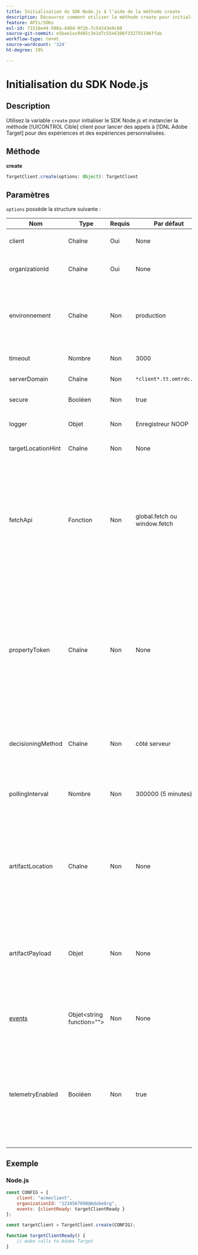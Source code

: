 ```yaml
---
title: Initialisation du SDK Node.js à l’aide de la méthode create
description: Découvrez comment utiliser la méthode create pour initialiser le SDK Node.js et instancier le [!DNL Target] client pour lancer des appels à [!DNL Adobe Target] pour des expériences et des expériences personnalisées.
feature: APIs/SDKs
exl-id: 71516e44-508a-4d8d-9f2b-7c54243e9c60
source-git-commit: e5bae1ac9485c3e1d7c55e6386f332755196ffab
workflow-type: tm+mt
source-wordcount: '324'
ht-degree: 19%

---
```


# Initialisation du SDK Node.js

## Description

Utilisez la variable `create` pour initialiser le SDK Node.js et instancier la méthode [!UICONTROL Cible] client pour lancer des appels à [!DNL Adobe Target] pour des expériences et des expériences personnalisées.

## Méthode

**create**

```js {line-numbers="true"}
TargetClient.create(options: Object): TargetClient
```

## Paramètres

`options` possède la structure suivante :

| Nom | Type | Requis | Par défaut | Description |
| --- | --- | --- | --- | --- |
| client | Chaîne | Oui | None | [!UICONTROL Identifiant client Adobe Target] |
| organizationId | Chaîne | Oui | None | [!UICONTROL ID d’organisation Experience Cloud] |
| environnement | Chaîne | Non | production | Nom de l’environnement cible. Dans le [!DNL Target] IU, [!UICONTROL Administration] > [!UICONTROL Environnements]. |
| timeout | Nombre | Non | 3000 | Délai d’attente exprimé en secondes |
| serverDomain | Chaîne | Non | `*client*.tt.omtrdc.net` | Remplace le nom d’hôte par défaut |
| secure | Booléen | Non | true | Non défini pour appliquer le schéma HTTP |
| logger | Objet | Non | Enregistreur NOOP | Remplace le journal par défaut NOOP |
| targetLocationHint | Chaîne | Non | None | Conseil sur l’emplacement cible |
| fetchApi | Fonction | Non | global.fetch ou window.fetch | [fetch](https://fetch.spec.whatwg.org/) est utilisé par le SDK pour les requêtes http. Par défaut, node-fetch ou l’implémentation de la récupération dans le navigateur est utilisée. Mais une autre implémentation peut être fournie à l’aide de `fetchApi` |
| propertyToken | Chaîne | Non | None | **Jeton de propriété Target**. Si spécifié ici, tous les `getOffers` Les appels utiliseront cette valeur. **Pour la prise de décision sur appareil**, le SDK ne télécharge que l’artefact qui contient les activités qualifiées pour le jeton de propriété défini dans `propertyToken` |
| decisioningMethod | Chaîne | Non | côté serveur | Détermine la méthode de prise de décision à utiliser ([on-device](/help/dev/implement/server-side/sdk-guides/on-device-decisioning/overview.md), côté serveur, hybride) |
| pollingInterval | Nombre | Non | 300000 (5 minutes) | Intervalle d’interrogation des [artefact de règle de prise de décision sur périphérique](/help/dev/implement/server-side/sdk-guides/on-device-decisioning/rule-artifact-overview.md) (en millisecondes) |
| artifactLocation | Chaîne | Non | None | Une URL complète au niveau de la variable [artefact de règle de prise de décision sur périphérique](/help/dev/implement/server-side/sdk-guides/on-device-decisioning/rule-artifact-overview.md). Permet de remplacer un emplacement déterminé en interne. |
| artifactPayload | Objet | Non | None | La charge utile JSON de la variable [artefact de règle de prise de décision sur périphérique](/help/dev/implement/server-side/sdk-guides/on-device-decisioning/rule-artifact-overview.md). S’il est spécifié, il est utilisé au lieu d’en demander un à partir d’une URL. |
| [events](sdk-events.md) | Objet&lt;string function=&quot;&quot;> | Non | None | Objet facultatif avec clés de nom d’événement et valeurs de fonction de rappel |
| telemetryEnabled | Booléen | Non | true | Lorsqu’il est activé, Adobe collecte les données de télémétrie des performances et de l’utilisation des fonctionnalités du SDK. Les données personnelles ne sont pas collectées. |

## Exemple

### Node.js

```js {line-numbers="true"}
const CONFIG = {
    client: "acmeclient",
    organizationId: "1234567890@AdobeOrg",
    events: {clientReady: targetClientReady }
};

const targetClient = TargetClient.create(CONFIG);

function targetClientReady() {
    // make calls to Adobe Target
}
```
